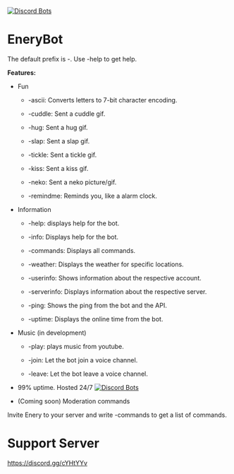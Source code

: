 [![Discord Bots](https://discordbots.org/api/widget/567361492287094784.svg)](https://discordbots.org/bot/567361492287094784)


# EneryBot
The default prefix is -. Use -help to get help.


**Features:**


- Fun


     - -ascii: Converts letters to 7-bit character encoding.
    
    
     - -cuddle: Sent a cuddle gif.
    
    
     - -hug: Sent a hug gif.
     
     
     - -slap: Sent a slap gif.
     
     
     - -tickle: Sent a tickle gif.
     
     
     - -kiss: Sent a kiss gif.
     
     
     - -neko: Sent a neko picture/gif.
     
     
     - -remindme: Reminds you, like a alarm clock.
     
     
- Information


     - -help: displays help for the bot.
    
    
     - -info: Displays help for the bot.
     
     
     - -commands: Displays all commands.
    
    
     - -weather: Displays the weather for specific locations.
    

     - -userinfo: Shows information about the respective account.
     
     
     - -serverinfo: Displays information about the respective server.
     
     
     - -ping: Shows the ping from the bot and the API.
     
     
     - -uptime: Displays the online time from the bot.
     
     
- Music (in development)


     - -play: plays music from youtube.


     - -join: Let the bot join a voice channel.
     
     
     - -leave: Let the bot leave a voice channel.
     
     
- 99% uptime. Hosted 24/7
[![Discord Bots](https://discordbots.org/api/widget/status/567361492287094784.svg?noavatar=true)](https://discordbots.org/bot/567361492287094784)


- (Coming soon) Moderation commands

Invite Enery to your server and write -commands to get a list of commands.

# Support Server
https://discord.gg/cYHtYYv

